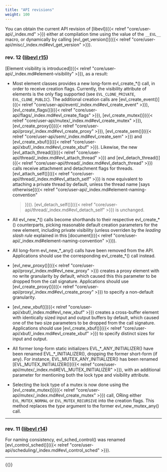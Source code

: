 ```yaml
---
title: "API revisions"
weight: 100
---
```


You can obtain the current API revision of [libevl]({{< relref
"core/user-api/_index.md" >}}) either at compilation time using the
value of the `__EVL__` macro, or dynamically by calling
[evl_get_version()]({{< relref
"core/user-api/misc/_index.md#evl_get_version" >}}).

### rev. 12 ([libevl r15](https://git.evlproject.org/libevl.git/tag/?h=r15))

[Element visibility is introduced]({{< relref
"core/user-api/_index.md#element-visibility" >}}), as a result:

- Most element classes provides a new long-form evl\_create\_*() call,
  in order to receive creation flags. Currently, the visibility
  attribute of elements is the only flag supported (see
  `EVL_CLONE_PRIVATE`, `EVL_CLONE_PUBLIC`). The additional creation
  calls are [evl_create_event()]({{< relref
  "core/user-api/event/_index.md#evl_create_event" >}}),
  [evl_create_flags()]({{< relref
  "core/user-api/flags/_index.md#evl_create_flags" >}}),
  [evl_create_mutex()]({{< relref
  "core/user-api/mutex/_index.md#evl_create_mutex" >}}),
  [evl_create_proxy()]({{< relref
  "core/user-api/proxy/_index.md#evl_create_proxy" >}}),
  [evl_create_sem()]({{< relref
  "core/user-api/sem/_index.md#evl_create_sem" >}}) and
  [evl_create_xbuf()]({{< relref
  "core/user-api/xbuf/_index.md#evl_create_xbuf" >}}).  Likewise, the
  new [evl_attach_thread()]({{< relref
  "core/user-api/thread/_index.md#evl_attach_thread" >}}) and
  [evl_detach_thread()]({{< relref
  "core/user-api/thread/_index.md#evl_detach_thread" >}}) calls
  receive attachment and detachment flags for
  threads. [evl_attach_self()]({{< relref
  "core/user-api/thread/_index.md#evl_attach_self" >}}) is now
  equivalent to attaching a private thread by default, unless the
  thread name [says otherwise]({{< relref
  "core/user-api/_index.md#element-naming-convention"
  >}})). [evl_detach_self()]({{< relref
  "core/user-api/thread/_index.md#evl_detach_self" >}}) is unchanged.

- All evl\_new\_\*() calls become shorthands to their respective
  evl\_create\_*() counterparts, picking reasonable default creation
  parameters for the new element, including private visibility (unless
  overriden by the _leading slash rule_ explained in this
  [document]({{< relref
  "core/user-api/_index.md#element-naming-convention" >}})).

- All long-form evl\_new\_\*_any() calls have been removed from the
  API. Applications should use the corresponding evl\_create\_*() call
  instead.

- [evl_new_proxy()]({{< relref
  "core/user-api/proxy/_index.md#evl_new_proxy" >}}) creates a proxy
  element with no write granularity by default, which caused this this
  parameter to be dropped from the call signature. Applications should
  use [evl_create_proxy()]({{< relref
  "core/user-api/proxy/_index.md#evl_create_proxy" >}}) to specify a
  non-default granularity.

- [evl_new_xbuf()]({{< relref
  "core/user-api/xbuf/_index.md#evl_new_xbuf" >}}) creates a
  cross-buffer element with identically sized input and output buffers
  by default, which caused one of the two size parameters to be
  dropped from the call signature. Applications should use
  [evl_create_xbuf()]({{< relref
  "core/user-api/xbuf/_index.md#evl_create_xbuf" >}}) to specify
  distinct sizes for input and output.

- All former long-form static initializers EVL\_\*\_ANY_INITIALIZER()
  have been renamed EVL\_\*\_INITIALIZER(), dropping the former
  short-form (if any). For instance, EVL_MUTEX_ANY_INITIALIZER() has
  been renamed [EVL_MUTEX_INITIALIZER()]({{< relref
  "core/user-api/mutex/_index.md#EVL_MUTEX_INITIALIZER" >}}), with an
  additional parameter for mentioning both the lock type and
  visibility attribute.

- Selecting the lock type of a mutex is now done using the
  [evl_create_mutex()]({{< relref
  "core/user-api/mutex/_index.md#evl_create_mutex" >}}) call, ORing
  either `EVL_MUTEX_NORMAL` or `EVL_MUTEX_RECURSIVE` into the creation
  flags. This method replaces the _type_ argument to the former
  evl\_new\_mutex\_any() call.

---

### rev. 11 ([libevl r14](https://git.evlproject.org/libevl.git/tag/?h=r14))

For naming consistency, evl_sched_control() was renamed
[evl_control_sched()]({{< relref
"core/user-api/scheduling/_index.md#evl_control_sched" >}}).

---

{{<lastmodified>}}
